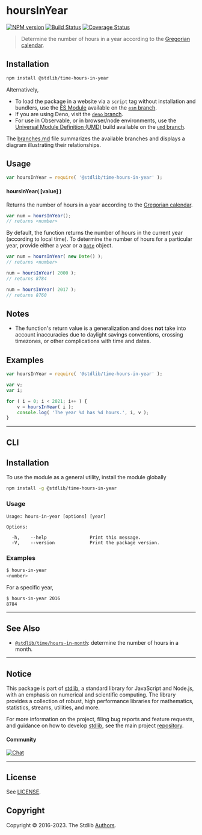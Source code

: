 <!--

@license Apache-2.0

Copyright (c) 2018 The Stdlib Authors.

Licensed under the Apache License, Version 2.0 (the "License");
you may not use this file except in compliance with the License.
You may obtain a copy of the License at

   http://www.apache.org/licenses/LICENSE-2.0

Unless required by applicable law or agreed to in writing, software
distributed under the License is distributed on an "AS IS" BASIS,
WITHOUT WARRANTIES OR CONDITIONS OF ANY KIND, either express or implied.
See the License for the specific language governing permissions and
limitations under the License.

-->

# hoursInYear

[![NPM version][npm-image]][npm-url] [![Build Status][test-image]][test-url] [![Coverage Status][coverage-image]][coverage-url] <!-- [![dependencies][dependencies-image]][dependencies-url] -->

> Determine the number of hours in a year according to the [Gregorian calendar][gregorian-calendar].

<section class="installation">

## Installation

```bash
npm install @stdlib/time-hours-in-year
```

Alternatively,

-   To load the package in a website via a `script` tag without installation and bundlers, use the [ES Module][es-module] available on the [`esm` branch][esm-url].
-   If you are using Deno, visit the [`deno` branch][deno-url].
-   For use in Observable, or in browser/node environments, use the [Universal Module Definition (UMD)][umd] build available on the [`umd` branch][umd-url].

The [branches.md][branches-url] file summarizes the available branches and displays a diagram illustrating their relationships.

</section>

<section class="usage">

## Usage

```javascript
var hoursInYear = require( '@stdlib/time-hours-in-year' );
```

#### hoursInYear( \[value] )

Returns the number of hours in a year according to the [Gregorian calendar][gregorian-calendar].

```javascript
var num = hoursInYear();
// returns <number>
```

By default, the function returns the number of hours in the current year (according to local time). To determine the number of hours for a particular year, provide either a year or a [`Date`][date-object] object.

```javascript
var num = hoursInYear( new Date() );
// returns <number>

num = hoursInYear( 2000 );
// returns 8784

num = hoursInYear( 2017 );
// returns 8760
```

</section>

<!-- /.usage -->

<section class="notes">

## Notes

-   The function's return value is a generalization and does **not** take into account inaccuracies due to daylight savings conventions, crossing timezones, or other complications with time and dates. 

</section>

<!-- /.notes -->

<section class="examples">

## Examples

<!-- eslint no-undef: "error" -->

```javascript
var hoursInYear = require( '@stdlib/time-hours-in-year' );

var v;
var i;

for ( i = 0; i < 2021; i++ ) {
    v = hoursInYear( i );
    console.log( 'The year %d has %d hours.', i, v );
}
```

</section>

<!-- /.examples -->

* * *

<section class="cli">

## CLI

<section class="installation">

## Installation

To use the module as a general utility, install the module globally

```bash
npm install -g @stdlib/time-hours-in-year
```

</section>

<!-- CLI usage documentation. -->

<section class="usage">

### Usage

```text
Usage: hours-in-year [options] [year]

Options:

  -h,    --help                Print this message.
  -V,    --version             Print the package version.
```

</section>

<!-- /.usage -->

<section class="examples">

### Examples

```bash
$ hours-in-year
<number>
```

For a specific year,

```bash
$ hours-in-year 2016
8784
```

</section>

<!-- /.examples -->

</section>

<!-- /.cli -->

<!-- Section for related `stdlib` packages. Do not manually edit this section, as it is automatically populated. -->

<section class="related">

* * *

## See Also

-   <span class="package-name">[`@stdlib/time/hours-in-month`][@stdlib/time/hours-in-month]</span><span class="delimiter">: </span><span class="description">determine the number of hours in a month.</span>

</section>

<!-- /.related -->

<!-- Section for all links. Make sure to keep an empty line after the `section` element and another before the `/section` close. -->


<section class="main-repo" >

* * *

## Notice

This package is part of [stdlib][stdlib], a standard library for JavaScript and Node.js, with an emphasis on numerical and scientific computing. The library provides a collection of robust, high performance libraries for mathematics, statistics, streams, utilities, and more.

For more information on the project, filing bug reports and feature requests, and guidance on how to develop [stdlib][stdlib], see the main project [repository][stdlib].

#### Community

[![Chat][chat-image]][chat-url]

---

## License

See [LICENSE][stdlib-license].


## Copyright

Copyright &copy; 2016-2023. The Stdlib [Authors][stdlib-authors].

</section>

<!-- /.stdlib -->

<!-- Section for all links. Make sure to keep an empty line after the `section` element and another before the `/section` close. -->

<section class="links">

[npm-image]: http://img.shields.io/npm/v/@stdlib/time-hours-in-year.svg
[npm-url]: https://npmjs.org/package/@stdlib/time-hours-in-year

[test-image]: https://github.com/stdlib-js/time-hours-in-year/actions/workflows/test.yml/badge.svg?branch=main
[test-url]: https://github.com/stdlib-js/time-hours-in-year/actions/workflows/test.yml?query=branch:main

[coverage-image]: https://img.shields.io/codecov/c/github/stdlib-js/time-hours-in-year/main.svg
[coverage-url]: https://codecov.io/github/stdlib-js/time-hours-in-year?branch=main

<!--

[dependencies-image]: https://img.shields.io/david/stdlib-js/time-hours-in-year.svg
[dependencies-url]: https://david-dm.org/stdlib-js/time-hours-in-year/main

-->

[chat-image]: https://img.shields.io/gitter/room/stdlib-js/stdlib.svg
[chat-url]: https://gitter.im/stdlib-js/stdlib/

[stdlib]: https://github.com/stdlib-js/stdlib

[stdlib-authors]: https://github.com/stdlib-js/stdlib/graphs/contributors

[umd]: https://github.com/umdjs/umd
[es-module]: https://developer.mozilla.org/en-US/docs/Web/JavaScript/Guide/Modules

[deno-url]: https://github.com/stdlib-js/time-hours-in-year/tree/deno
[umd-url]: https://github.com/stdlib-js/time-hours-in-year/tree/umd
[esm-url]: https://github.com/stdlib-js/time-hours-in-year/tree/esm
[branches-url]: https://github.com/stdlib-js/time-hours-in-year/blob/main/branches.md

[stdlib-license]: https://raw.githubusercontent.com/stdlib-js/time-hours-in-year/main/LICENSE

[gregorian-calendar]: https://en.wikipedia.org/wiki/Gregorian_calendar

[date-object]: https://developer.mozilla.org/en-US/docs/Web/JavaScript/Reference/Global_Objects/Date

<!-- <related-links> -->

[@stdlib/time/hours-in-month]: https://github.com/stdlib-js/time-hours-in-month

<!-- </related-links> -->

</section>

<!-- /.links -->
